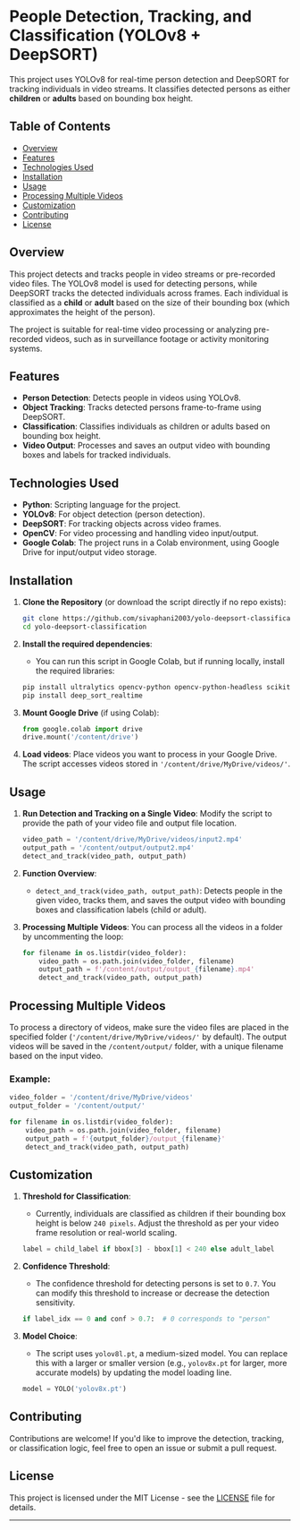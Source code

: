 # People Detection, Tracking, and Classification (YOLOv8 + DeepSORT)

This project uses YOLOv8 for real-time person detection and DeepSORT for tracking individuals in video streams. It classifies detected persons as either **children** or **adults** based on bounding box height.

## Table of Contents

- [Overview](#overview)
- [Features](#features)
- [Technologies Used](#technologies-used)
- [Installation](#installation)
- [Usage](#usage)
- [Processing Multiple Videos](#processing-multiple-videos)
- [Customization](#customization)
- [Contributing](#contributing)
- [License](#license)

## Overview

This project detects and tracks people in video streams or pre-recorded video files. The YOLOv8 model is used for detecting persons, while DeepSORT tracks the detected individuals across frames. Each individual is classified as a **child** or **adult** based on the size of their bounding box (which approximates the height of the person).

The project is suitable for real-time video processing or analyzing pre-recorded videos, such as in surveillance footage or activity monitoring systems.

## Features

- **Person Detection**: Detects people in videos using YOLOv8.
- **Object Tracking**: Tracks detected persons frame-to-frame using DeepSORT.
- **Classification**: Classifies individuals as children or adults based on bounding box height.
- **Video Output**: Processes and saves an output video with bounding boxes and labels for tracked individuals.
  
## Technologies Used

- **Python**: Scripting language for the project.
- **YOLOv8**: For object detection (person detection).
- **DeepSORT**: For tracking objects across video frames.
- **OpenCV**: For video processing and handling video input/output.
- **Google Colab**: The project runs in a Colab environment, using Google Drive for input/output video storage.

## Installation

1. **Clone the Repository** (or download the script directly if no repo exists):

    ```bash
    git clone https://github.com/sivaphani2003/yolo-deepsort-classification.git
    cd yolo-deepsort-classification
    ```

2. **Install the required dependencies**:
    - You can run this script in Google Colab, but if running locally, install the required libraries:

    ```bash
    pip install ultralytics opencv-python opencv-python-headless scikit-image filterpy lap
    pip install deep_sort_realtime
    ```

3. **Mount Google Drive** (if using Colab):

    ```python
    from google.colab import drive
    drive.mount('/content/drive')
    ```

4. **Load videos**: Place videos you want to process in your Google Drive. The script accesses videos stored in `'/content/drive/MyDrive/videos/'`.

## Usage

1. **Run Detection and Tracking on a Single Video**:
    Modify the script to provide the path of your video file and output file location.

    ```python
    video_path = '/content/drive/MyDrive/videos/input2.mp4'
    output_path = '/content/output/output2.mp4'
    detect_and_track(video_path, output_path)
    ```

2. **Function Overview**:
    - `detect_and_track(video_path, output_path)`: Detects people in the given video, tracks them, and saves the output video with bounding boxes and classification labels (child or adult).

3. **Processing Multiple Videos**:
    You can process all the videos in a folder by uncommenting the loop:

    ```python
    for filename in os.listdir(video_folder):
        video_path = os.path.join(video_folder, filename)
        output_path = f'/content/output/output_{filename}.mp4'
        detect_and_track(video_path, output_path)
    ```

## Processing Multiple Videos

To process a directory of videos, make sure the video files are placed in the specified folder (`'/content/drive/MyDrive/videos/'` by default). The output videos will be saved in the `/content/output/` folder, with a unique filename based on the input video.

### Example:

```python
video_folder = '/content/drive/MyDrive/videos'
output_folder = '/content/output/'

for filename in os.listdir(video_folder):
    video_path = os.path.join(video_folder, filename)
    output_path = f'{output_folder}/output_{filename}'
    detect_and_track(video_path, output_path)
```

## Customization

1. **Threshold for Classification**:
    - Currently, individuals are classified as children if their bounding box height is below `240 pixels`. Adjust the threshold as per your video frame resolution or real-world scaling.

    ```python
    label = child_label if bbox[3] - bbox[1] < 240 else adult_label
    ```

2. **Confidence Threshold**:
    - The confidence threshold for detecting persons is set to `0.7`. You can modify this threshold to increase or decrease the detection sensitivity.

    ```python
    if label_idx == 0 and conf > 0.7:  # 0 corresponds to "person"
    ```

3. **Model Choice**:
    - The script uses `yolov8l.pt`, a medium-sized model. You can replace this with a larger or smaller version (e.g., `yolov8x.pt` for larger, more accurate models) by updating the model loading line.

    ```python
    model = YOLO('yolov8x.pt')
    ```

## Contributing

Contributions are welcome! If you'd like to improve the detection, tracking, or classification logic, feel free to open an issue or submit a pull request.

## License

This project is licensed under the MIT License - see the [LICENSE](LICENSE) file for details.

---
